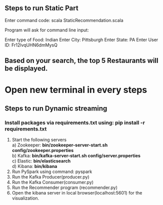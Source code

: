 ## Steps to run Static Part
Enter command code: scala StaticRecommendation.scala 

Program will ask for command line input:

Enter type of Food: Indian
Enter City: Pittsburgh
Enter State: PA
Enter User ID: Fr12lvqUHN6dmMysQ

Based on your search, the top 5 Restaurants will be displayed.
----------------------------


# Open new terminal in every steps

## Steps to run Dynamic streaming

### Install packages via requirements.txt using: pip install -r requirements.txt

1. Start the following servers </br>
	a) Zookeeper: **bin/zookeeper-server-start.sh config/zookeeper.properties** </br>
	b) Kafka: **bin/kafka-server-start.sh config/server.properties** </br>
	c) Elastic: **bin/elasticsearch** </br>
	d) Kibana: **bin/kibana** </br>
2. Run PySpark using command: pyspark
3. Run the Kafka Producer(producer.py)
4. Run the Kafka Consumer(consumer.py)
5. Run the Recommender program (recommender.py)
6. Open the kibana server in local browser(localhost:5601) for the visualization.
